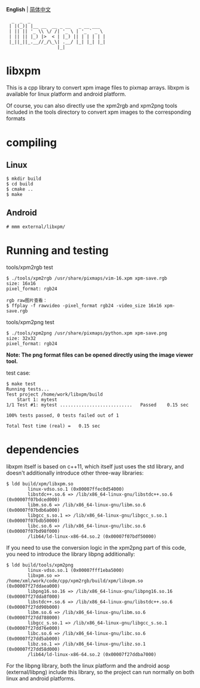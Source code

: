 **English** | [简体中文](./README_zh.md)

```
  _  _  _                            
 | |(_)| |__ __  __ _ __   _ __ ___  
 | || || '_ \\ \/ /| '_ \ | '_ ` _ \ 
 | || || |_) |>  < | |_) || | | | | |
 |_||_||_.__//_/\_\| .__/ |_| |_| |_|
                   |_|               
```
# libxpm
This is a cpp library to convert xpm image files to pixmap arrays. libxpm is available for linux platform and android platform.

Of course, you can also directly use the xpm2rgb and xpm2png tools included in the tools directory to convert xpm images to the corresponding formats

# compiling
## Linux
```
$ mkdir build
$ cd build
$ cmake ..
$ make
```

## Android
```
# mmm external/libxpm/
```

# Running and testing
tools/xpm2rgb test
```
$ ./tools/xpm2rgb /usr/share/pixmaps/vim-16.xpm xpm-save.rgb
size: 16x16
pixel_format: rgb24

rgb raw图片查看：
$ ffplay -f rawvideo -pixel_format rgb24 -video_size 16x16 xpm-save.rgb
```

tools/xpm2png test
```
$ ./tools/xpm2png /usr/share/pixmaps/python.xpm xpm-save.png
size: 32x32
pixel_format: rgb24
```
**Note: The png format files can be opened directly using the image viewer tool.**

test case:
```
$ make test
Running tests...
Test project /home/work/libxpm/build
    Start 1: mytest
1/1 Test #1: mytest ...........................   Passed    0.15 sec

100% tests passed, 0 tests failed out of 1

Total Test time (real) =   0.15 sec
```

# dependencies
libxpm itself is based on c++11, which itself just uses the std library, and doesn't additionally introduce other three-way libraries:
```
$ ldd build/xpm/libxpm.so 
        linux-vdso.so.1 (0x00007ffec0d54000)
        libstdc++.so.6 => /lib/x86_64-linux-gnu/libstdc++.so.6 (0x00007f07bdced000)
        libm.so.6 => /lib/x86_64-linux-gnu/libm.so.6 (0x00007f07bdb6a000)
        libgcc_s.so.1 => /lib/x86_64-linux-gnu/libgcc_s.so.1 (0x00007f07bdb50000)
        libc.so.6 => /lib/x86_64-linux-gnu/libc.so.6 (0x00007f07bd98f000)
        /lib64/ld-linux-x86-64.so.2 (0x00007f07bdf50000)
```
If you need to use the conversion logic in the xpm2png part of this code, you need to introduce the library libpng additionally:
```
$ ldd build/tools/xpm2png 
        linux-vdso.so.1 (0x00007fff1eba5000)
        libxpm.so => /home/xml/work/code/cpp/xpm2rgb/build/xpm/libxpm.so (0x00007f27ddaea000)
        libpng16.so.16 => /lib/x86_64-linux-gnu/libpng16.so.16 (0x00007f27dda8f000)
        libstdc++.so.6 => /lib/x86_64-linux-gnu/libstdc++.so.6 (0x00007f27dd90b000)
        libm.so.6 => /lib/x86_64-linux-gnu/libm.so.6 (0x00007f27dd788000)
        libgcc_s.so.1 => /lib/x86_64-linux-gnu/libgcc_s.so.1 (0x00007f27dd76e000)
        libc.so.6 => /lib/x86_64-linux-gnu/libc.so.6 (0x00007f27dd5ab000)
        libz.so.1 => /lib/x86_64-linux-gnu/libz.so.1 (0x00007f27dd58d000)
        /lib64/ld-linux-x86-64.so.2 (0x00007f27ddba7000)
```
For the libpng library, both the linux platform and the android aosp (external/libpng) include this library, so the project can run normally on both linux and android platforms.